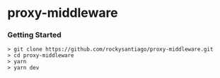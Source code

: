 # proxy-middleware

### Getting Started

```
> git clone https://github.com/rockysantiago/proxy-middleware.git
> cd proxy-middleware
> yarn
> yarn dev
```

